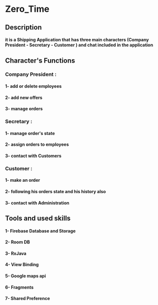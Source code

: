 # Zero_Time 

## Description
#### it is a Shipping Application that has three main characters (Company President - Secretary - Customer ) and chat included in the application

## Character's Functions
### Company President :
#### 1- add or delete employees 
#### 2- add new offers
#### 3- manage orders

### Secretary :
#### 1- manage order's state
#### 2- assign orders to employees
#### 3- contact with Customers 

### Customer :
#### 1- make an order
#### 2- following his orders state and his history also
#### 3- contact with Administration

## Tools and used skills
#### 1- Firebase Database and Storage
#### 2- Room DB
#### 3- RxJava
#### 4- View Binding
#### 5- Google maps api
#### 6- Fragments
#### 7- Shared Preference



